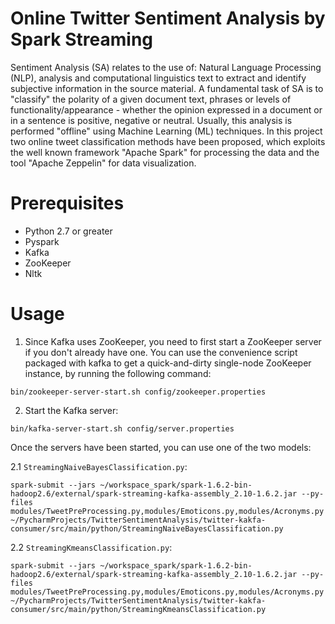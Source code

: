 # Online Twitter Sentiment Analysis by Spark Streaming

Sentiment Analysis (SA) relates to the use of: Natural Language Processing (NLP), analysis and computational linguistics text to extract and identify subjective information in the source material. 
A fundamental task of SA is to "classify" the polarity of a given document text, phrases or levels of functionality/appearance - whether the opinion expressed in a document or in a sentence is positive, negative or neutral.
Usually, this analysis is performed "offline" using Machine Learning (ML) techniques. In this project two online tweet classification methods have been proposed, which exploits the well known framework "Apache Spark" for processing the data and the tool "Apache Zeppelin" for data visualization.


# Prerequisites

  - Python 2.7 or greater <br>
  - Pyspark
  - Kafka
  - ZooKeeper
  - Nltk
  
  # Usage
  
  1. Since Kafka uses ZooKeeper, you need to first start a ZooKeeper server if you don't already have one. You can use the convenience script packaged with kafka to get a quick-and-dirty single-node ZooKeeper instance, by running the following command:
  
  `bin/zookeeper-server-start.sh config/zookeeper.properties`
  
  2. Start the Kafka server:
  
  `bin/kafka-server-start.sh config/server.properties`
  
  Once the servers have been started, you can use one of the two models:
  
  2.1 `StreamingNaiveBayesClassification.py`:
  
  `spark-submit
  --jars ~/workspace_spark/spark-1.6.2-bin-hadoop2.6/external/spark-streaming-kafka-assembly_2.10-1.6.2.jar
  --py-files modules/TweetPreProcessing.py,modules/Emoticons.py,modules/Acronyms.py ~/PycharmProjects/TwitterSentimentAnalysis/twitter-kakfa-consumer/src/main/python/StreamingNaiveBayesClassification.py`

  2.2 `StreamingKmeansClassification.py`:
  
  `spark-submit
  --jars ~/workspace_spark/spark-1.6.2-bin-hadoop2.6/external/spark-streaming-kafka-assembly_2.10-1.6.2.jar
  --py-files modules/TweetPreProcessing.py,modules/Emoticons.py,modules/Acronyms.py ~/PycharmProjects/TwitterSentimentAnalysis/twitter-kakfa-consumer/src/main/python/StreamingKmeansClassification.py`
  
  
  
